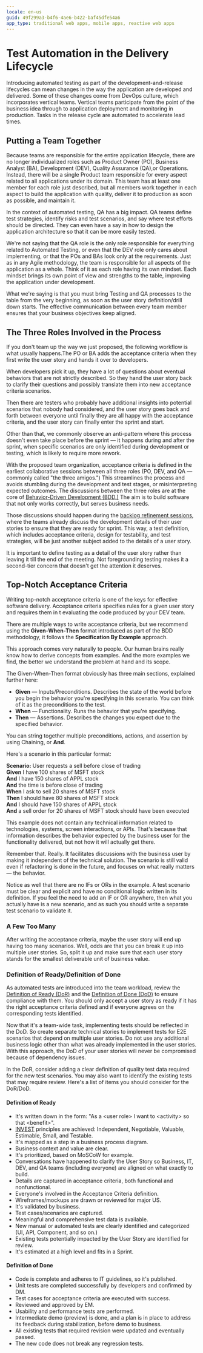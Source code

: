 ```yaml
---
locale: en-us
guid: 49f299a3-b4f6-4ae6-b422-baf45dfe54a6
app_type: traditional web apps, mobile apps, reactive web apps
---
```


# Test Automation in the Delivery Lifecycle

Introducing automated testing as part of the development-and-release lifecycles can mean changes in the way the application are developed and delivered. Some of these changes come from DevOps culture, which incorporates vertical teams. Vertical teams participate from the point of the business idea through to application deployment and monitoring in production. Tasks in the release cycle are automated to accelerate lead times. 

## Putting a Team Together

Because teams are responsible for the entire application lifecycle, there are no longer individualized roles such as  Product Owner (PO), Business Analyst (BA), Development (DEV), Quality Assurance (QA),or Operations. Instead, there will be a single Product team responsible for every aspect related to all applications under its domain. This team has at least one member for each role just described, but all members work together in each aspect to build the application with quality, deliver it to production as soon as possible, and maintain it.

In the context of automated testing, QA has a big impact. QA teams define test strategies, identify risks and test scenarios, and say where test efforts should be directed. They can even have a say in how to design the application architecture so that it can be more easily tested.

We're not saying that the QA role is the only role responsible for everything related to Automated Testing, or even that the DEV role only cares about implementing, or that the POs and BAs look only at the requirements. Just as in any Agile methodology, the team is responsible for all aspects of the application as a whole. Think of it as each role having its own mindset. Each mindset brings its own point of view and strengths to the table,  improving the application under development.

What we're saying is that you must bring Testing and QA processes to the table from the very beginning, as soon as the user story definition/drill down starts. The effective communication between every team member ensures that your business objectives keep aligned.

## The Three Roles Involved in the Process

If you don't team up the way we just proposed, the following workflow is what usually happens.The PO or BA adds the acceptance criteria when they first write the user story and hands it over to developers.

When developers pick it up, they have a lot of questions about eventual behaviors that are not strictly described. So they hand the user story back to clarify their questions and possibly translate them into new acceptance criteria scenarios.

Then there are testers who probably have additional insights into potential scenarios that nobody had considered, and the user story goes back and forth between everyone until finally they are all happy with the acceptance criteria, and the user story can finally enter the sprint and start.

Other than that, we commonly observe an anti-pattern where this process doesn't even take place before the sprint — it happens during and after the sprint, when specific scenarios are only identified during development or testing, which is likely to require more rework.

With the proposed team organization, acceptance criteria is defined  in the earliest collaborative sessions between all three roles (PO, DEV, and QA — commonly called "the three amigos.") This streamlines the process and avoids stumbling during the development and test stages, or misinterpreting expected outcomes. The discussions between the three roles are at the core of [Behavior-Driven Development (BDD.)](https://www.agilealliance.org/glossary/bdd/) The aim is to build software that not only works correctly, but serves business needs.

Those discussions should happen during the [backlog refinement sessions](https://www.agilealliance.org/glossary/backlog-grooming/), where the teams already discuss the development details of their user stories to ensure that they are ready for sprint. This way, a test definition, which includes acceptance criteria, design for testability, and test strategies, will be just another subject added to the details of a user story.

It is important to define testing as a detail of the user story rather than leaving it till the end of the meeting. Not foregrounding testing makes it a second-tier concern that doesn't get the attention it deserves.

## Top-Notch Acceptance Criteria

Writing top-notch acceptance criteria is one of the keys for effective software delivery. Acceptance criteria specifies rules for a given user story and requires them in t evaluating the code produced by your DEV team.

There are multiple ways to write acceptance criteria, but we recommend using the **Given-When-Then** format introduced as part of the BDD methodology, it follows the **Specification By Example** approach.

This approach comes very naturally to people. Our human brains really know how to derive concepts from examples. And the more examples we find, the better we understand the problem at hand and its scope.

The Given-When-Then format obviously has three main sections, explained further here:

* **Given** — Inputs/Preconditions. Describes the state of the world before you begin the behavior you're specifying in this scenario. You can think of it as the preconditions to the test. 
* **When** — Functionality. Runs the behavior that you're specifying. 
* **Then** — Assertions. Describes the changes you expect due to the specified behavior.

You can string together multiple preconditions, actions, and assertion by using Chaining, or **And**.

Here's a scenario in this particular format:

**Scenario:** User requests a sell before close of trading  
**Given** I have 100 shares of MSFT stock  
**And** I have 150 shares of APPL stock  
**And** the time is before close of trading  
**When** I ask to sell 20 shares of MSFT stock  
**Then** I should have 80 shares of MSFT stock  
**And** I should have 150 shares of APPL stock  
**And** a sell order for 20 shares of MSFT stock should have been executed  

This example does not contain any technical information related to technologies, systems, screen interactions, or APIs. That's because that information describes the behavior expected by the business user for the functionality delivered, but not how it will actually get there.

Remember that. Really. It facilitates discussions with the business user by making it independent of the technical solution. The scenario is still valid even if refactoring is done in the future, and focuses on what really matters — the behavior.

Notice as well that there are no IFs or ORs in the example. A test scenario must be clear and explicit and have no conditional logic written in its definition. If you feel the need to add an IF or OR anywhere, then what you actually have is a new scenario, and as such you should write a separate test scenario to validate it.

### A Few Too Many

After writing the acceptance criteria, maybe the user story will end up having too many scenarios. Well, odds are that you can break it up into multiple user stories. So, split it up and make sure that each user story stands for the smallest deliverable unit of business value.

### Definition of Ready/Definition of Done

As automated tests are introduced into the team workload, review the [Definition of Ready (DoR)](https://www.agilealliance.org/glossary/definition-of-ready/) and the [Definition of Done (DoD)](https://www.agilealliance.org/glossary/definition-of-done/) to ensure compliance with them. You should only accept a user story as ready if it has the right acceptance criteria defined and if everyone agrees on the corresponding tests identified.

Now that it's a team-wide task, implementing tests should be reflected in the DoD. So create separate technical stories to implement tests for E2E scenarios that depend on multiple user stories. Do not use any additional business logic other than what was already implemented in the user stories. With this approach, the DoD of your user stories will never be compromised because of dependency issues.

In the DoR, consider adding a clear definition of quality test data required for the new test scenarios. You may also want to identify the existing tests that may require review. Here's a list of items you should consider for the DoR/DoD.

#### Definition of Ready

* It's written down in the form: "As a &lt;user role&gt; I want to &lt;activity&gt; so that &lt;benefit&gt;".
* [INVEST](https://www.agilealliance.org/glossary/invest/) principles are achieved: Independent, Negotiable, Valuable, Estimable, Small, and Testable. 
* It's mapped as a step in a business process diagram. 
* Business context and value are clear. 
* It's prioritized, based on MoSCoW for example.
* Conversations have happened to clarify the User Story so Business, IT, DEV, and QA teams (including everyone) are aligned on what exactly to build. 
* Details are captured in acceptance criteria, both functional and nonfunctional.
* Everyone's involved in the Acceptance Criteria definition. 
* Wireframes/mockups are drawn or reviewed for major US. 
* It's validated by business. 
* Test cases/scenarios are captured. 
* Meaningful and comprehensive test data is available. 
* New manual or automated tests are clearly identified and categorized (UI, API, Component, and so on.)
* Existing tests potentially impacted by the User Story are identified for review. 
* It's estimated at a high level and fits in a Sprint. 

#### Definition of Done

* Code is complete and adheres to IT guidelines, so it's published. 
* Unit tests are completed successfully by developers and confirmed by DM. 
* Test cases for acceptance criteria are executed with success. 
* Reviewed and approved by EM.
* Usability and performance tests are performed. 
* Intermediate demo (preview) is done, and a plan is in place to address its feedback during stabilization, before demo to business. 
* All existing tests that required revision were updated and eventually passed. 
* The new code does not break any regression tests. 

